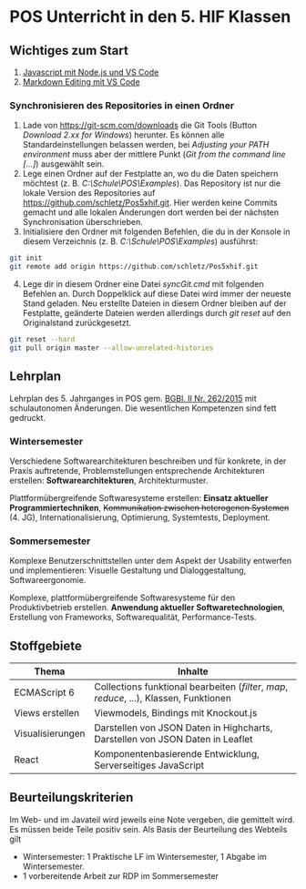# POS Unterricht in den 5. HIF Klassen

## Wichtiges zum Start
1. [Javascript mit Node.js und VS Code](01_ECMAScript6/README.md)
1. [Markdown Editing mit VS Code](markdown.md)

### Synchronisieren des Repositories in einen Ordner
1. Lade von https://git-scm.com/downloads die Git Tools (Button *Download 2.xx for Windows*)
    herunter. Es können alle Standardeinstellungen belassen werden, bei *Adjusting your PATH environment*
    muss aber der mittlere Punkt (*Git from the command line [...]*) ausgewählt sein.
2. Lege einen Ordner auf der Festplatte an, wo du die Daten speichern möchtest 
    (z. B. *C:\Schule\POS\Examples*). Das
    Repository ist nur die lokale Version des Repositories auf https://github.com/schletz/Pos5xhif.git.
    Hier werden keine Commits gemacht und alle lokalen Änderungen dort werden bei der 
    nächsten Synchronisation überschrieben.
3. Initialisiere den Ordner mit folgenden Befehlen, die du in der Konsole in diesem Verzeichnis
    (z. B. *C:\Schule\POS\Examples*) ausführst:
```bash {.line-numbers}
git init
git remote add origin https://github.com/schletz/Pos5xhif.git
```

4. Lege dir in diesem Ordner eine Datei *syncGit.cmd* mit folgenden Befehlen an. 
    Durch Doppelklick auf diese Datei wird immer der neueste Stand geladen. Neu erstellte Dateien
    in diesem Ordner bleiben auf der Festplatte, geänderte Dateien werden allerdings durch 
    *git reset* auf den Originalstand zurückgesetzt.
```bash {.line-numbers}
git reset --hard
git pull origin master --allow-unrelated-histories
```

## Lehrplan
Lehrplan des 5. Jahrganges in POS gem. [BGBl. II Nr. 262/2015](https://www.ris.bka.gv.at/GeltendeFassung.wxe?Abfrage=Bundesnormen&Gesetzesnummer=20009288) 
mit schulautonomen Änderungen. Die wesentlichen Kompetenzen sind fett gedruckt.

### Wintersemester
Verschiedene Softwarearchitekturen beschreiben und für konkrete, in der Praxis auftretende, Problemstellungen entsprechende Architekturen erstellen: 
**Softwarearchitekturen**, Architekturmuster.

Plattformübergreifende Softwaresysteme erstellen: 
**Einsatz aktueller Programmiertechniken**, ~~Kommunikation zwischen heterogenen Systemen~~ (4. JG),
Internationalisierung, Optimierung, Systemtests, Deployment.

### Sommersemester
Komplexe Benutzerschnittstellen unter dem Aspekt der Usability entwerfen und implementieren:
Visuelle Gestaltung und Dialoggestaltung, Softwareergonomie.

Komplexe, plattformübergreifende Softwaresysteme für den Produktivbetrieb erstellen.
**Anwendung aktueller Softwaretechnologien**, Erstellung von Frameworks, Softwarequalität, Performance-Tests.

## Stoffgebiete
| Thema            | Inhalte |
| ---------------- | ------- |
| ECMAScript 6     | Collections funktional bearbeiten (*filter*, *map*, *reduce*, ...), Klassen, Funktionen |
| Views erstellen  | Viewmodels, Bindings mit Knockout.js |
| Visualisierungen | Darstellen von JSON Daten in Highcharts, Darstellen von JSON Daten in Leaflet |
| React            | Komponentenbasierende Entwicklung, Serverseitiges JavaScript |


## Beurteilungskriterien
Im Web- und im Javateil wird jeweils eine Note vergeben, die gemittelt wird. Es müssen beide Teile 
positiv sein. Als Basis der Beurteilung des Webteils gilt
- Wintersemester: 1 Praktische LF im Wintersemester, 1 Abgabe im Wintersemester. 
- 1 vorbereitende Arbeit zur RDP im Sommersemester


